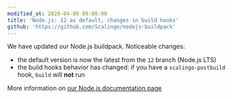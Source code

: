 ```yaml
---
modified_at: 2020-04-08 09:00:00
title: 'Node.js: 12 as default, changes in build hooks'
github: 'https://github.com/Scalingo/nodejs-buildpack'
---
```


We have updated our Node.js buildpack. Noticeable changes:

- the default version is now the latest from the `12` branch (Node.js LTS)
- the build hooks behavior has changed: if you have a `scalingo-postbuild` hook, `build` will **not** run

More information on [our Node.js documentation page](https://doc.scalingo.com/languages/nodejs/start#nodejs-build-hooks)
